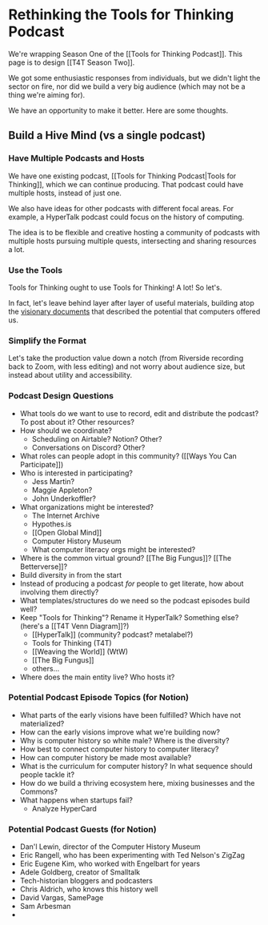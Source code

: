 # Rethinking the Tools for Thinking Podcast

We're wrapping Season One of the [[Tools for Thinking Podcast]]. This page is to design [[T4T Season Two]]. 

We got some enthusiastic responses from individuals, but we didn't light the sector on fire, nor did we build a very big audience (which may not be a thing we're aiming for). 

We have an opportunity to make it better. Here are some thoughts. 

## Build a Hive Mind (vs a single podcast)

### Have Multiple Podcasts and Hosts

We have one existing podcast, [[Tools for Thinking Podcast|Tools for Thinking]], which we can continue producing. That podcast could have multiple hosts, instead of just one. 

We also have ideas for other podcasts with different focal areas. For example, a HyperTalk podcast could focus on the history of computing. 

The idea is to be flexible and creative hosting a community of podcasts with multiple hosts pursuing multiple quests, intersecting and sharing resources a lot. 

### Use the Tools

Tools for Thinking ought to use Tools for Thinking! A lot! So let's.

In fact, let's leave behind layer after layer of useful materials, building atop the [visionary documents](https://bra.in/2pxbo6) that described the potential that computers offered us. 

### Simplify the Format

Let's take the production value down a notch (from Riverside recording back to Zoom, with less editing) and not worry about audience size, but instead about utility and accessibility.

### Podcast Design Questions

- What tools do we want to use to record, edit and distribute the podcast? To post about it? Other resources? 
- How should we coordinate?
	- Scheduling on Airtable? Notion? Other?
	- Conversations on Discord? Other? 
- What roles can people adopt in this community? ([[Ways You Can Participate]])
- Who is interested in participating? 
	- Jess Martin?
	- Maggie Appleton?
	- John Underkoffler? 
- What organizations might be interested?
	- The Internet Archive
	- Hypothes.is
	- [[Open Global Mind]]
	- Computer History Museum
	- What computer literacy orgs might be interested?
- Where is the common virtual ground? [[The Big Fungus]]? [[The Betterverse]]?
- Build diversity in from the start
- Instead of producing a podcast *for* people to get literate, how about involving them directly? 
- What templates/structures do we need so the podcast episodes build well?
- Keep "Tools for Thinking"? Rename it HyperTalk? Something else? (here's a [[T4T Venn Diagram]]?)
	- [[HyperTalk]] (community? podcast? metalabel?)
	- Tools for Thinking (T4T)
	- [[Weaving the World]] (WtW)
	- [[The Big Fungus]]
	- others...
- Where does the main entity live? Who hosts it? 

### Potential Podcast Episode Topics (for Notion)

- What parts of the early visions have been fulfilled? Which have not materialized?
- How can the early visions improve what we're building now? 
- Why is computer history so white male? Where is the diversity?
- How best to connect computer history to computer literacy?
- How can computer history be made most available? 
- What is the curriculum for computer history? In what sequence should people tackle it?
- How do we build a thriving ecosystem here, mixing businesses and the Commons?
- What happens when startups fail?
	- Analyze HyperCard

### Potential Podcast Guests (for Notion)

- Dan'l Lewin, director of the Computer History Museum
- Eric Rangell, who has been experimenting with Ted Nelson's ZigZag
- Eric Eugene Kim, who worked with Engelbart for years
- Adele Goldberg, creator of Smalltalk
- Tech-historian bloggers and podcasters
- Chris Aldrich, who knows this history well 
- David Vargas, SamePage
- Sam Arbesman
- 

